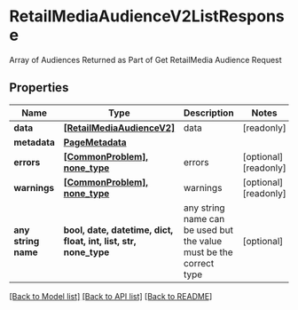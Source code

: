 # RetailMediaAudienceV2ListResponse

Array of Audiences Returned as Part of Get RetailMedia Audience Request

## Properties
Name | Type | Description | Notes
------------ | ------------- | ------------- | -------------
**data** | [**[RetailMediaAudienceV2]**](RetailMediaAudienceV2.md) | data | [readonly] 
**metadata** | [**PageMetadata**](PageMetadata.md) |  | 
**errors** | [**[CommonProblem], none_type**](CommonProblem.md) | errors | [optional] [readonly] 
**warnings** | [**[CommonProblem], none_type**](CommonProblem.md) | warnings | [optional] [readonly] 
**any string name** | **bool, date, datetime, dict, float, int, list, str, none_type** | any string name can be used but the value must be the correct type | [optional]

[[Back to Model list]](../README.md#documentation-for-models) [[Back to API list]](../README.md#documentation-for-api-endpoints) [[Back to README]](../README.md)


